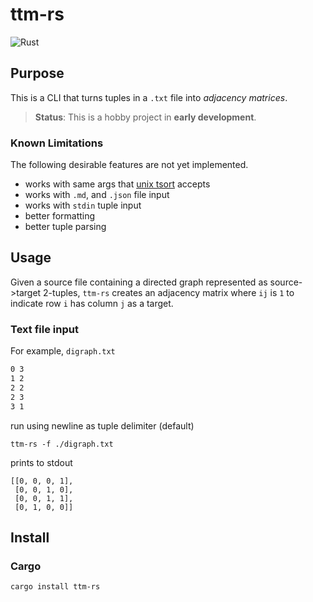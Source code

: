 # ttm-rs

![Rust](https://github.com/nonnontrivial/ttm-rs/workflows/Rust/badge.svg)

## Purpose

This is a CLI that turns tuples in a `.txt` file into _adjacency matrices_.

> **Status**: This is a hobby project in **early development**.

### Known Limitations
The following desirable features are not yet implemented.

- works with same args that [unix tsort](https://en.wikipedia.org/wiki/Tsort) accepts
- works with `.md`, and `.json` file input
- works with `stdin` tuple input
- better formatting
- better tuple parsing

## Usage

Given a source file containing a directed graph represented as source->target
2-tuples, `ttm-rs` creates an adjacency matrix where `ij` is `1` to indicate
row `i` has column `j` as a target.

### Text file input

For example, `digraph.txt`

```txt
0 3
1 2
2 2
2 3
3 1
```

run using newline as tuple delimiter (default)

```shell
ttm-rs -f ./digraph.txt
```

prints to stdout

```shell
[[0, 0, 0, 1],
 [0, 0, 1, 0],
 [0, 0, 1, 1],
 [0, 1, 0, 0]]
```

## Install

### Cargo

```shell
cargo install ttm-rs
```
